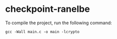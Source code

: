 # checkpoint-ranelbe
To compile the project, run the following command:
```
gcc -Wall main.c -o main -lcrypto 
```